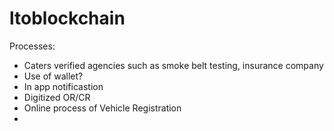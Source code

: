 # ltoblockchain

Processes:
- Caters verified agencies such as smoke belt testing, insurance company
- Use of wallet?
- In app notificastion
- Digitized OR/CR
- Online process of Vehicle Registration
- 
